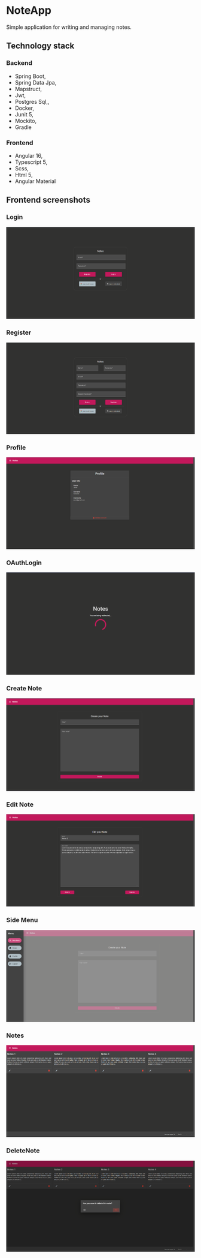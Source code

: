 # NoteApp

Simple application for writing and managing notes.

## Technology stack

### Backend

* Spring Boot,
* Spring Data Jpa,
* Mapstruct,
* Jwt,
* Postgres Sql,,
* Docker,
* Junit 5,
* Mockito,
* Gradle

### Frontend

* Angular 16,
* Typescript 5,
* Scss,
* Html 5,
* Angular Material

## Frontend screenshots

### Login

<div align="center">
    <img src="screenshots/login.png" alt="LoginPage">
</div>

### Register

<div align="center">
    <img src="screenshots/register.png" alt="RegisterPage">
</div>

### Profile

<div align="center">
    <img src="screenshots/profile.png" alt="ProfilePage">
</div>

### OAuthLogin

<div align="center">
    <img src="screenshots/oauth.png" alt="OAuthLoader">
</div>

### Create Note

<div align="center">
    <img src="screenshots/createNewNote.png" alt="CreateNote">
</div>

### Edit Note

<div align="center">
    <img src="screenshots/editNote.png" alt="EditNote">
</div>

### Side Menu

<div align="center">
    <img src="screenshots/sideMenu.png" alt="SideMenu">
</div>

### Notes

<div align="center">
    <img src="screenshots/notes.png" alt="Notes">
</div>

### DeleteNote

<div align="center">
    <img src="screenshots/deleteNote.png" alt="DeleteNote">
</div>
